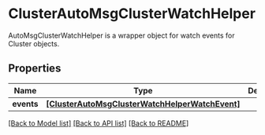 # ClusterAutoMsgClusterWatchHelper

AutoMsgClusterWatchHelper is a wrapper object for watch events for Cluster objects.
## Properties
Name | Type | Description | Notes
------------ | ------------- | ------------- | -------------
**events** | [**[ClusterAutoMsgClusterWatchHelperWatchEvent]**](ClusterAutoMsgClusterWatchHelperWatchEvent.md) |  | [optional] 

[[Back to Model list]](../README.md#documentation-for-models) [[Back to API list]](../README.md#documentation-for-api-endpoints) [[Back to README]](../README.md)



